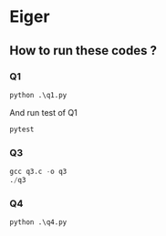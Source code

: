 # Eiger

## How to run these codes ?

### Q1 
```python
python .\q1.py
```
And run test of Q1 

```python
pytest 
```
### Q3
```python
gcc q3.c -o q3
./q3
```

### Q4
```python
python .\q4.py
```

